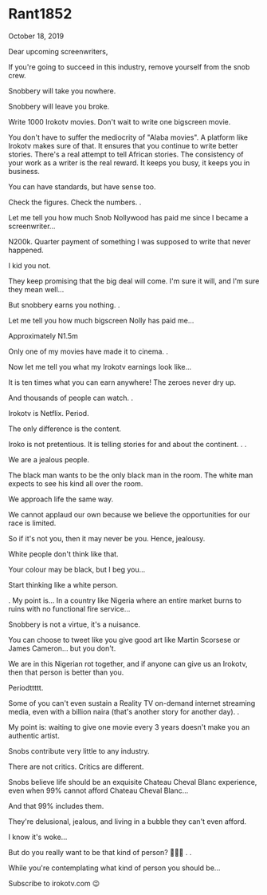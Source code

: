 # Rant1852



October 18, 2019

Dear upcoming screenwriters,

If you're going to succeed in this industry, remove yourself from the snob crew.

Snobbery will take you nowhere. 

Snobbery will leave you broke. 

Write 1000 Irokotv movies. Don't wait to write one bigscreen movie.

You don't have to suffer the mediocrity of "Alaba movies". A platform like Irokotv makes sure of that. It ensures that you continue to write better stories. There's a real attempt to tell African stories. The consistency of your work as a writer is the real reward. It keeps you busy, it keeps you in business.

You can have standards, but have sense too.

Check the figures. Check the numbers.
.

Let me tell you how much Snob Nollywood has paid me since I became a screenwriter...

N200k. Quarter payment of something I was supposed to write that never happened. 

I kid you not.

They keep promising that the big deal will come. I'm sure it will, and I'm sure they mean well...

But snobbery earns you nothing. 
.

Let me tell you how much bigscreen Nolly has paid me...

Approximately N1.5m

Only one of my movies have made it to cinema.
.

Now let me tell you what my Irokotv earnings look like...

It is ten times what you can earn anywhere! The zeroes never dry up.

And thousands of people can watch. 
.

Irokotv is Netflix. Period. 

The only difference is the content.

Iroko is not pretentious. It is telling stories for and about the continent. 
.
.

We are a jealous people. 

The black man wants to be the only black man in the room. The white man expects to see his kind all over the room.

We approach life the same way. 

We cannot applaud our own because we believe the opportunities for our race is limited.

So if it's not you, then it may never be you. Hence, jealousy. 

White people don't think like that.

Your colour may be black, but I beg you...

Start thinking like a white person. 

.
My point is...
In a country like Nigeria where an entire market burns to ruins with no functional fire service...

Snobbery is not a virtue, it's a nuisance.

You can choose to tweet like you give good art like Martin Scorsese or James Cameron...  but you don't. 

We are in this Nigerian rot together, and if anyone can give us an Irokotv, then that person is better than you.

Periodttttt.

Some of you can't even sustain a Reality TV on-demand internet streaming media, even with a billion naira (that's another story for another day).
.

My point is: waiting to give one movie every 3 years doesn't make you an authentic artist.

Snobs contribute very little to any industry. 

There are not critics. Critics are different.

Snobs believe life should be an exquisite Chateau Cheval Blanc experience, even when 99% cannot afford Chateau Cheval Blanc...

And that 99% includes them.

They're delusional, jealous, and living in a bubble they can't even afford.

I know it's woke...

But do you really want to be that kind of person? 🤷🏽‍♀️
.
.

While you're contemplating what kind of person you should be...

Subscribe to irokotv.com 😉